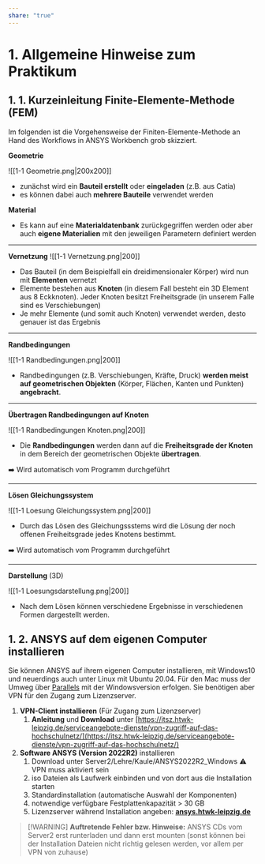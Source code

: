 ```yaml
---
share: "true"
---
```


# 1. Allgemeine Hinweise zum Praktikum

## 1. 1. Kurzeinleitung Finite-Elemente-Methode (FEM)

Im folgenden ist die Vorgehensweise der Finiten-Elemente-Methode an Hand des Workflows in ANSYS Workbench grob skizziert.


**Geometrie**


![[1-1 Geometrie.png|200x200]]
- zunächst wird ein **Bauteil erstellt** oder **eingeladen** (z.B. aus Catia)
- es können dabei auch **mehrere Bauteile** verwendet werden

**Material**

- Es kann auf eine **Materialdatenbank** zurückgegriffen werden oder aber auch **eigene Materialien** mit den jeweiligen Parametern definiert werden

---
**Vernetzung**
![[1-1 Vernetzung.png|200]]
- Das Bauteil (in dem Beispielfall ein dreidimensionaler Körper) wird nun mit **Elementen** vernetzt
- Elemente bestehen aus **Knoten** (in diesem Fall besteht ein 3D Element aus 8 Eckknoten). Jeder Knoten besitzt Freiheitsgrade (in unserem Falle sind es Verschiebungen)
- Je mehr Elemente (und somit auch Knoten) verwendet werden, desto genauer ist das Ergebnis

---
**Randbedingungen**

![[1-1 Randbedingungen.png|200]]

- Randbedingungen (z.B. Verschiebungen, Kräfte, Druck) **werden meist auf geometrischen Objekten** (Körper, Flächen, Kanten und Punkten) **angebracht**.

---
**Übertragen Randbedingungen auf Knoten**

![[1-1 Randbedingungen Knoten.png|200]]

- Die **Randbedingungen** werden dann auf die **Freiheitsgrade der Knoten** in dem Bereich der geometrischen Objekte **übertragen**.

<aside> ➡️ Wird automatisch vom Programm durchgeführt

</aside>

---
**Lösen Gleichungssystem**

![[1-1 Loesung Gleichungssystem.png|200]]

- Durch das Lösen des Gleichungssstems wird die Lösung der noch offenen Freiheitsgrade jedes Knotens bestimmt.

<aside> ➡️ Wird automatisch vom Programm durchgeführt

</aside>

---
**Darstellung** (3D)

![[1-1 Loesungsdarstellung.png|200]]

- Nach dem Lösen können verschiedene Ergebnisse in verschiedenen Formen dargestellt werden.

## 1. 2. ANSYS auf dem eigenen Computer installieren

Sie können ANSYS auf ihrem eigenen Computer installieren, mit Windows10 und neuerdings auch unter Linux mit Ubuntu 20.04. Für den Mac muss der Umweg über [Parallels](www.parallels.com) mit der Windowsversion erfolgen. Sie benötigen aber VPN für den Zugang zum Lizenzserver.
   
1. **VPN-Client installieren** (Für Zugang zum Lizenzserver)
	1. **Anleitung** und **Download** unter [https://itsz.htwk-leipzig.de/serviceangebote-dienste/vpn-zugriff-auf-das-hochschulnetz/](https://itsz.htwk-leipzig.de/serviceangebote-dienste/vpn-zugriff-auf-das-hochschulnetz/)
2. **Software ANSYS (Version 2022R2)** installieren
	1. Download unter Server2/Lehre/Kaule/ANSYS2022R2_Windows ⚠️ VPN muss aktiviert sein
	2. iso Dateien als Laufwerk einbinden und von dort aus die Installation starten
	3. Standardinstallation (automatische Auswahl der Komponenten)
	4. notwendige verfügbare Festplattenkapazität > 30 GB
	5. Lizenzserver während Installation angeben: [**ansys.htwk-leipzig.de**](http://ansys.htwk-leipzig.de/)


> [!WARNING] **Auftretende Fehler bzw. Hinweise:**
> ANSYS CDs vom Server2 erst runterladen und dann erst mounten (sonst können bei der Installation Dateien nicht richtig gelesen werden, vor allem per VPN von zuhause)

